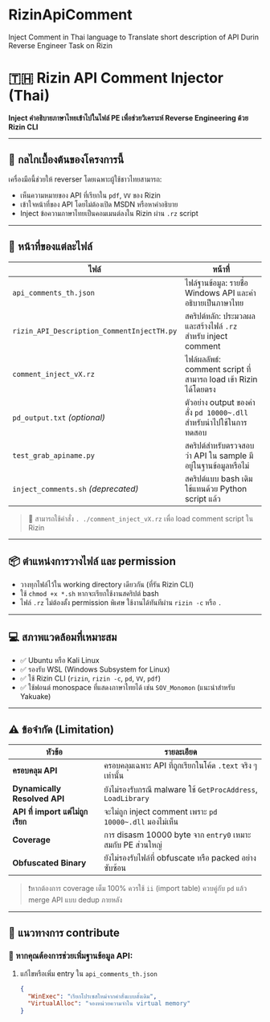 # RizinApiComment
Inject Comment in Thai language to Translate short description of API Durin Reverse Engineer Task on Rizin


# 🇹🇭 Rizin API Comment Injector (Thai)
**Inject คำอธิบายภาษาไทยเข้าไปในไฟล์ PE เพื่อช่วยวิเคราะห์ Reverse Engineering ด้วย Rizin CLI**

---

## 🔧 กลไกเบื้องต้นของโครงการนี้

เครื่องมือนี้ช่วยให้ reverser โดยเฉพาะผู้ใช้ชาวไทยสามารถ:
- เห็นความหมายของ API ที่เรียกใน `pdf`, `VV` ของ Rizin
- เข้าใจหน้าที่ของ API โดยไม่ต้องเปิด MSDN หรือหาคำอธิบาย
- Inject ข้อความภาษาไทยเป็นคอมเมนต์ลงใน Rizin ผ่าน `.rz` script

---

## 📁 หน้าที่ของแต่ละไฟล์

| ไฟล์ | หน้าที่ |
|------|---------|
| `api_comments_th.json` | ไฟล์ฐานข้อมูล: รายชื่อ Windows API และคำอธิบายเป็นภาษาไทย |
| `rizin_API_Description_CommentInjectTH.py` | สคริปต์หลัก: ประมวลผลและสร้างไฟล์ `.rz` สำหรับ inject comment |
| `comment_inject_vX.rz` | ไฟล์ผลลัพธ์: comment script ที่สามารถ load เข้า Rizin ได้โดยตรง |
| `pd_output.txt` _(optional)_ | ตัวอย่าง output ของคำสั่ง `pd 10000~.dll` สำหรับนำไปใช้ในการทดสอบ |
| `test_grab_apiname.py` | สคริปต์สำหรับตรวจสอบว่า API ใน sample มีอยู่ในฐานข้อมูลหรือไม่ |
| `inject_comments.sh` _(deprecated)_ | สคริปต์แบบ bash เดิม ใช้แทนด้วย Python script แล้ว |

> 🔸 สามารถใช้คำสั่ง `. ./comment_inject_vX.rz` เพื่อ load comment script ใน Rizin

---

## 📦 ตำแหน่งการวางไฟล์ และ permission

- วางทุกไฟล์ไว้ใน working directory เดียวกัน (ที่รัน Rizin CLI)
- ใช้ `chmod +x *.sh` หากจะเรียกใช้งานสคริปต์ bash
- ไฟล์ `.rz` ไม่ต้องตั้ง permission พิเศษ ใช้งานได้ทันทีผ่าน `rizin -c` หรือ `.`

---

## 💻 สภาพแวดล้อมที่เหมาะสม

- ✅ Ubuntu หรือ Kali Linux
- ✅ รองรับ WSL (Windows Subsystem for Linux)
- ✅ ใช้ Rizin CLI (`rizin`, `rizin -c`, `pd`, `VV`, `pdf`)
- ✅ ใช้ฟอนต์ monospace ที่แสดงภาษาไทยได้ เช่น `SOV_Monomon` (แนะนำสำหรับ Yakuake)

---

## ⚠️ ข้อจำกัด (Limitation)

| หัวข้อ | รายละเอียด |
|--------|-------------|
| **ครอบคลุม API** | ครอบคลุมเฉพาะ API ที่ถูกเรียกในโค้ด `.text` จริง ๆ เท่านั้น |
| **Dynamically Resolved API** | ยังไม่รองรับกรณี malware ใช้ `GetProcAddress`, `LoadLibrary` |
| **API ที่ import แต่ไม่ถูกเรียก** | จะไม่ถูก inject comment เพราะ `pd 10000~.dll` มองไม่เห็น |
| **Coverage** | การ disasm 10000 byte จาก `entry0` เหมาะสมกับ PE ส่วนใหญ่ |
| **Obfuscated Binary** | ยังไม่รองรับไฟล์ที่ obfuscate หรือ packed อย่างซับซ้อน |

> ❗หากต้องการ coverage เต็ม 100% ควรใช้ `ii` (import table) ควบคู่กับ `pd` แล้ว merge API แบบ dedup ภายหลัง

---

## 🤝 แนวทางการ contribute

### 📌 หากคุณต้องการช่วยเพิ่มฐานข้อมูล API:
1. แก้ไขหรือเพิ่ม entry ใน `api_comments_th.json`
   ```json
   {
     "WinExec": "เรียกโปรเซสใหม่จากคำสั่งแบบดั้งเดิม",
     "VirtualAlloc": "จองหน่วยความจำใน virtual memory"
   }

